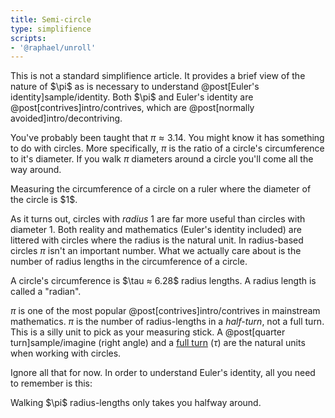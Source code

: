 ```yaml
---
title: Semi-circle
type: simplifience
scripts:
- '@raphael/unroll'
---
```


<div class="caution" markdown="block">
This is not a standard simplifience article. It provides a brief view of the nature of $\pi$ as is necessary to understand @post[Euler's identity]sample/identity. Both $\pi$ and Euler's identity are @post[contrives]intro/contrives, which are @post[normally avoided]intro/decontriving.
</div>

You've probably been taught that $\pi ≈ 3.14$. You might know it has something to do with circles. More specifically, $\pi$ is the ratio of a circle's circumference to it's diameter. If you walk $\pi$ diameters around a circle you'll come all the way around.

<div class="unroll" data-diameter="on"></div>

<aside class="info" markdown="block">
Measuring the circumference of a circle on a ruler where the diameter of the circle is $1$.
</aside>


As it turns out, circles with *radius* $1$ are far more useful than circles with diameter $1$. Both reality and mathematics (Euler's identity included) are littered with circles where the radius is the natural unit. In radius-based circles $\pi$ isn't an important number. What we actually care about is the number of <span class="info" markdown="inline">radius lengths</span> in the circumference of a circle.

<div class="unroll"></div>
<aside class="info" markdown="block">
A circle's circumference is $\tau ≈ 6.28$ radius lengths. A radius length is called a "radian".
</aside>

$\pi$ is one of the most popular @post[contrives]intro/contrives in mainstream mathematics. $\pi$ is the number of radius-lengths in a *half-turn*, not a full turn. This is a silly unit to pick as your measuring stick. A @post[quarter turn]sample/imagine (right angle) and a [full turn](http://tauday.com) ($\tau$) are the natural units when working with circles.

Ignore all that for now. In order to understand Euler's identity, all you need to remember is this:

<div class="unroll" data-counter="on" data-pistop="on"></div>

<aside class="info" markdown="block">
Walking $\pi$ radius-lengths only takes you halfway around.
</aside>


